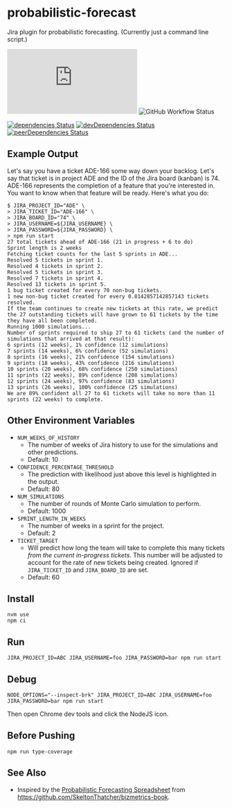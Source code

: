 # probabilistic-forecast

Jira plugin for probabilistic forecasting. (Currently just a command line script.)

[![Type Coverage](https://img.shields.io/badge/dynamic/json.svg?label=type-coverage&prefix=%E2%89%A5&suffix=%&query=$.typeCoverage.atLeast&uri=https%3A%2F%2Fraw.githubusercontent.com%2Fagiledigital-labs%2Fprobabilistic-forecast%2Fmaster%2Fpackage.json)](https://github.com/plantain-00/type-coverage)
![GitHub Workflow Status](https://img.shields.io/github/workflow/status/agiledigital-labs/probabilistic-forecast/Node.js%20CI)

[![dependencies Status](https://david-dm.org/agiledigital-labs/probabilistic-forecast/status.svg)](https://david-dm.org/agiledigital-labs/probabilistic-forecast)
[![devDependencies Status](https://david-dm.org/agiledigital-labs/probabilistic-forecast/dev-status.svg)](https://david-dm.org/agiledigital-labs/probabilistic-forecast?type=dev)
[![peerDependencies Status](https://david-dm.org/agiledigital-labs/probabilistic-forecast/peer-status.svg)](https://david-dm.org/agiledigital-labs/probabilistic-forecast?type=peer)

## Example Output

Let's say you have a ticket ADE-166 some way down your backlog. Let's say that ticket is in project ADE and the ID of the Jira board (kanban) is 74. ADE-166 represents the completion of a feature that you're interested in. You want to know when that feature will be ready. Here's what you do:

```
$ JIRA_PROJECT_ID="ADE" \
> JIRA_TICKET_ID="ADE-166" \
> JIRA_BOARD_ID="74" \
> JIRA_USERNAME=${JIRA_USERNAME} \
> JIRA_PASSWORD=${JIRA_PASSWORD} \
> npm run start
27 total tickets ahead of ADE-166 (21 in progress + 6 to do)
Sprint length is 2 weeks
Fetching ticket counts for the last 5 sprints in ADE...
Resolved 5 tickets in sprint 1.
Resolved 4 tickets in sprint 2.
Resolved 5 tickets in sprint 3.
Resolved 7 tickets in sprint 4.
Resolved 13 tickets in sprint 5.
1 bug ticket created for every 70 non-bug tickets.
1 new non-bug ticket created for every 0.8142857142857143 tickets resolved.
If the team continues to create new tickets at this rate, we predict the 27 outstanding tickets will have grown to 61 tickets by the time they have all been completed.
Running 1000 simulations...
Number of sprints required to ship 27 to 61 tickets (and the number of simulations that arrived at that result):
6 sprints (12 weeks), 1% confidence (12 simulations)
7 sprints (14 weeks), 6% confidence (52 simulations)
8 sprints (16 weeks), 21% confidence (154 simulations)
9 sprints (18 weeks), 43% confidence (216 simulations)
10 sprints (20 weeks), 68% confidence (250 simulations)
11 sprints (22 weeks), 89% confidence (208 simulations)
12 sprints (24 weeks), 97% confidence (83 simulations)
13 sprints (26 weeks), 100% confidence (25 simulations)
We are 89% confident all 27 to 61 tickets will take no more than 11 sprints (22 weeks) to complete.
```

## Other Environment Variables


 - `NUM_WEEKS_OF_HISTORY`
   - The number of weeks of Jira history to use for the simulations and other
     predictions.
   - Default: 10
 - `CONFIDENCE_PERCENTAGE_THRESHOLD`
   - The prediction with likelihood just above this level is highlighted in the output.
   - Default: 80
 - `NUM_SIMULATIONS`
   - The number of rounds of Monte Carlo simulation to perform.
   - Default: 1000
 - `SPRINT_LENGTH_IN_WEEKS`
   - The number of weeks in a sprint for the project.
   - Default: 2
 - `TICKET_TARGET`
   - Will predict how long the team will take to complete this many tickets *from the current
     in-progress tickets*. This number will be adjusted to account for the rate of new tickets
     being created. Ignored if `JIRA_TICKET_ID` and `JIRA_BOARD_ID` are set.
   - Default: 60

## Install

```
nvm use
npm ci
```

## Run

```
JIRA_PROJECT_ID=ABC JIRA_USERNAME=foo JIRA_PASSWORD=bar npm run start
```

## Debug

```
NODE_OPTIONS="--inspect-brk" JIRA_PROJECT_ID=ABC JIRA_USERNAME=foo JIRA_PASSWORD=bar npm run start
```

Then open Chrome dev tools and click the NodeJS icon.

## Before Pushing

```
npm run type-coverage
```

## See Also

 - Inspired by the [Probabilistic Forecasting
   Spreadsheet](https://docs.google.com/spreadsheets/d/1L-BHVNIAFprYT0auzoBxvR3wI9JQS8wxVHG9XrDR1uQ)
   from <https://github.com/SkeltonThatcher/bizmetrics-book>.
